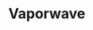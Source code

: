 ---
title: Vaporwave
crosslinks:
- makingvaporwave
- VaporwaveAesthetics
- futurefunk
- cassetteculture
- VaporwaveArt
- outrun
- simpsonswave
- livven
- DataHoarder
- 808State
- VaporwaveMiniDiscs
- delusionalartists
- u_ffuentes
- The_Donald
- vaporwave2012
- VaporwaveMusic
- HailCorporate
- Serendipity
- cloudrap
- autotldr
---